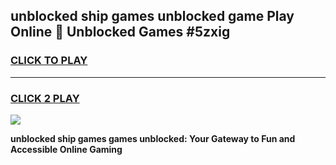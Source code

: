 
## unblocked ship games unblocked game Play Online 👋 Unblocked Games #5zxig
<h3>
<a href="https://premium.freeplayer.one?title=unblocked_ship_games&ref=21F">CLICK TO PLAY</a></h3>
<hr>

<h3>
<a href="https://premium.freeplayer.one?title=unblocked_ship_games&ref=21F">CLICK 2 PLAY</a>
  
</h3>

<a href="https://premium.freeplayer.one?title=unblocked_ship_games&ref=21F/"><img src="https://clearcache.store/games.png"></a>


**unblocked ship games games unblocked: Your Gateway to Fun and Accessible Online Gaming**

